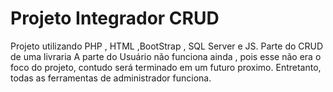 # Projeto Integrador CRUD 
 Projeto utilizando PHP , HTML ,BootStrap , SQL Server e JS.
 Parte do CRUD de uma livraria
 A parte do Usuário não funciona ainda , pois esse não era o foco do projeto, contudo será terminado em um futuro proximo. Entretanto, todas as ferramentas de administrador funciona.
